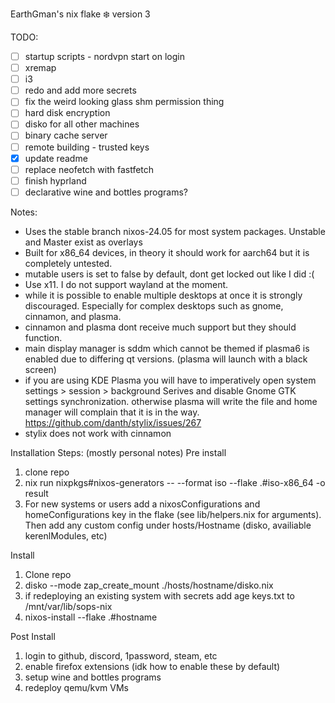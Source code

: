 EarthGman's nix flake ❄️ version 3


TODO:
- [ ] startup scripts - nordvpn start on login
- [ ] xremap
- [ ] i3
- [ ] redo and add more secrets
- [ ] fix the weird looking glass shm permission thing
- [ ] hard disk encryption
- [ ] disko for all other machines
- [ ] binary cache server
- [ ] remote building - trusted keys
- [x] update readme
- [ ] replace neofetch with fastfetch
- [ ] finish hyprland
- [ ] declarative wine and bottles programs?

Notes:
 - Uses the stable branch nixos-24.05 for most system packages. Unstable and Master exist as overlays
 - Built for x86_64 devices, in theory it should work for aarch64 but it is completely untested.
 - mutable users is set to false by default, dont get locked out like I did :(
 - Use x11. I do not support wayland at the moment.
 - while it is possible to enable multiple desktops at once it is strongly discouraged. Especially for complex desktops such as gnome, cinnamon, and plasma. 
 - cinnamon and plasma dont receive much support but they should function.
 - main display manager is sddm which cannot be themed if plasma6 is enabled due to differing qt versions. (plasma will launch with a black screen)
 - if you are using KDE Plasma you will have to imperatively open system settings > session > background Serives and disable Gnome GTK settings synchronization.
   otherwise plasma will write the file and home manager will complain that it is in the way. https://github.com/danth/stylix/issues/267
 - stylix does not work with cinnamon

Installation Steps: (mostly personal notes)
Pre install
1. clone repo
2. nix run nixpkgs#nixos-generators -- --format iso --flake .#iso-x86_64 -o result
3. For new systems or users add a nixosConfigurations and homeConfigurations key in the flake (see lib/helpers.nix for arguments). Then add any custom config under hosts/Hostname (disko, availiable kerenlModules, etc)

Install
1. Clone repo
2. disko --mode zap_create_mount ./hosts/hostname/disko.nix
3. if redeploying an existing system with secrets add age keys.txt to /mnt/var/lib/sops-nix
4. nixos-install --flake .#hostname

Post Install
1. login to github, discord, 1password, steam, etc
2. enable firefox extensions (idk how to enable these by default)
3. setup wine and bottles programs
4. redeploy qemu/kvm VMs